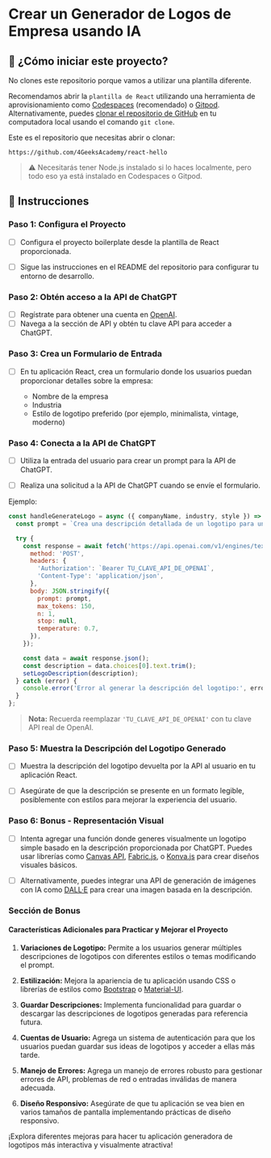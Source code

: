 <!-- hide -->
# Crear un Generador de Logos de Empresa usando IA
<!-- endhide -->

<!-- howtostart -->

## 🌱 ¿Cómo iniciar este proyecto?

No clones este repositorio porque vamos a utilizar una plantilla diferente.

Recomendamos abrir la `plantilla de React` utilizando una herramienta de aprovisionamiento como [Codespaces](https://4geeks.com/lesson/what-is-github-codespaces) (recomendado) o [Gitpod](https://4geeks.com/lesson/how-to-use-gitpod). Alternativamente, puedes [clonar el repositorio de GitHub](https://4geeks.com/how-to/github-clone-repository) en tu computadora local usando el comando `git clone`.

Este es el repositorio que necesitas abrir o clonar:

```
https://github.com/4GeeksAcademy/react-hello
```

> ⚠ Necesitarás tener Node.js instalado si lo haces localmente, pero todo eso ya está instalado en Codespaces o Gitpod.

<!-- endhowtostart -->

## 📝 Instrucciones

### Paso 1: Configura el Proyecto

- [ ] Configura el proyecto boilerplate desde la plantilla de React proporcionada.
  
- [ ] Sigue las instrucciones en el README del repositorio para configurar tu entorno de desarrollo.

### Paso 2: Obtén acceso a la API de ChatGPT

- [ ] Regístrate para obtener una cuenta en [OpenAI](https://www.openai.com/).
- [ ] Navega a la sección de API y obtén tu clave API para acceder a ChatGPT.

### Paso 3: Crea un Formulario de Entrada

- [ ] En tu aplicación React, crea un formulario donde los usuarios puedan proporcionar detalles sobre la empresa:

   - Nombre de la empresa
   - Industria
   - Estilo de logotipo preferido (por ejemplo, minimalista, vintage, moderno)

### Paso 4: Conecta a la API de ChatGPT

- [ ] Utiliza la entrada del usuario para crear un prompt para la API de ChatGPT.

- [ ] Realiza una solicitud a la API de ChatGPT cuando se envíe el formulario.

Ejemplo:

```js
const handleGenerateLogo = async ({ companyName, industry, style }) => {
  const prompt = `Crea una descripción detallada de un logotipo para una empresa llamada "${companyName}", que opera en la industria de "${industry}". El logotipo debería tener un estilo "${style}".`;

  try {
    const response = await fetch('https://api.openai.com/v1/engines/text-davinci-003/completions', {
      method: 'POST',
      headers: {
        'Authorization': `Bearer TU_CLAVE_API_DE_OPENAI`,
        'Content-Type': 'application/json',
      },
      body: JSON.stringify({
        prompt: prompt,
        max_tokens: 150,
        n: 1,
        stop: null,
        temperature: 0.7,
      }),
    });

    const data = await response.json();
    const description = data.choices[0].text.trim();
    setLogoDescription(description);
  } catch (error) {
    console.error('Error al generar la descripción del logotipo:', error);
  }
};
```

> **Nota:** Recuerda reemplazar `'TU_CLAVE_API_DE_OPENAI'` con tu clave API real de OpenAI.

### Paso 5: Muestra la Descripción del Logotipo Generado

- [ ] Muestra la descripción del logotipo devuelta por la API al usuario en tu aplicación React.

- [ ] Asegúrate de que la descripción se presente en un formato legible, posiblemente con estilos para mejorar la experiencia del usuario.

### Paso 6: Bonus - Representación Visual

- [ ] Intenta agregar una función donde generes visualmente un logotipo simple basado en la descripción proporcionada por ChatGPT. Puedes usar librerías como [Canvas API](https://developer.mozilla.org/es/docs/Web/API/Canvas_API), [Fabric.js](http://fabricjs.com/), o [Konva.js](https://konvajs.org/) para crear diseños visuales básicos.

- [ ] Alternativamente, puedes integrar una API de generación de imágenes con IA como [DALL·E](https://openai.com/dall-e-2/) para crear una imagen basada en la descripción.

### Sección de Bonus

#### Características Adicionales para Practicar y Mejorar el Proyecto

1. **Variaciones de Logotipo:** Permite a los usuarios generar múltiples descripciones de logotipos con diferentes estilos o temas modificando el prompt.

2. **Estilización:** Mejora la apariencia de tu aplicación usando CSS o librerías de estilos como [Bootstrap](https://getbootstrap.com/) o [Material-UI](https://material-ui.com/).

3. **Guardar Descripciones:** Implementa funcionalidad para guardar o descargar las descripciones de logotipos generadas para referencia futura.

4. **Cuentas de Usuario:** Agrega un sistema de autenticación para que los usuarios puedan guardar sus ideas de logotipos y acceder a ellas más tarde.

5. **Manejo de Errores:** Agrega un manejo de errores robusto para gestionar errores de API, problemas de red o entradas inválidas de manera adecuada.

6. **Diseño Responsivo:** Asegúrate de que tu aplicación se vea bien en varios tamaños de pantalla implementando prácticas de diseño responsivo.

¡Explora diferentes mejoras para hacer tu aplicación generadora de logotipos más interactiva y visualmente atractiva!
